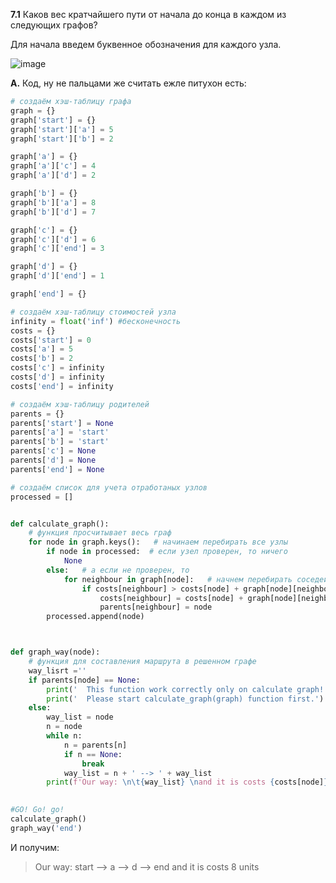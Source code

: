 **7.1** Каков вес кратчайшего пути от начала до конца в каждом из следующих графов?

Для начала введем буквенное обозначения для каждого узла.

![image](https://user-images.githubusercontent.com/116806816/199997983-d71a4235-01d8-47a7-9721-d5e35258d681.png)



**А.** Код, ну не пальцами же считать ежле питухон есть:

```python
# создаём хэш-таблицу графа
graph = {}
graph['start'] = {}
graph['start']['a'] = 5
graph['start']['b'] = 2

graph['a'] = {}
graph['a']['c'] = 4
graph['a']['d'] = 2

graph['b'] = {}
graph['b']['a'] = 8
graph['b']['d'] = 7

graph['c'] = {}
graph['c']['d'] = 6
graph['c']['end'] = 3

graph['d'] = {}
graph['d']['end'] = 1

graph['end'] = {}

# создаём хэш-таблицу стоимостей узла
infinity = float('inf') #бесконечность
costs = {}
costs['start'] = 0
costs['a'] = 5
costs['b'] = 2
costs['c'] = infinity
costs['d'] = infinity
costs['end'] = infinity

# создаём хэш-таблицу родителей
parents = {}
parents['start'] = None
parents['a'] = 'start'
parents['b'] = 'start'
parents['c'] = None
parents['d'] = None
parents['end'] = None

# cоздаём список для учета отработаных узлов 
processed = []


def calculate_graph():
    # функция просчитывает весь граф
    for node in graph.keys():   # начинаем перебирать все узлы
        if node in processed:  # если узел проверен, то ничего
            None        
        else:   # а если не проверен, то
            for neighbour in graph[node]:   # начнем перебирать соседей этого узла
                if costs[neighbour] > costs[node] + graph[node][neighbour]: # оцениваем стоимость соседа
                    costs[neighbour] = costs[node] + graph[node][neighbour]
                    parents[neighbour] = node
        processed.append(node) 



def graph_way(node):
    # функция для составления маршрута в решенном графе
    way_lisrt =''
    if parents[node] == None:
        print('  This function work correctly only on calculate graph!')
        print('  Please start calculate_graph(graph) function first.')
    else:
        way_list = node
        n = node
        while n:
            n = parents[n]
            if n == None:
                break
            way_list = n + ' --> ' + way_list
        print(f'Our way: \n\t{way_list} \nand it is costs {costs[node]} units')
    

#GO! Go! go!
calculate_graph()
graph_way('end')
```
И получим:

>Our way: 
>	start --> a --> d --> end 
>and it is costs 8 units

